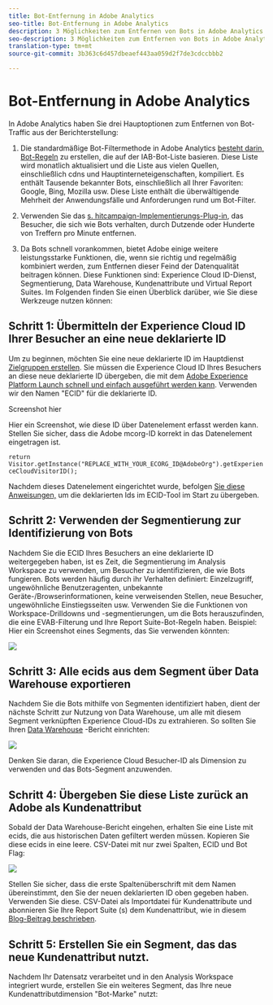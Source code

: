 ```yaml
---
title: Bot-Entfernung in Adobe Analytics
seo-title: Bot-Entfernung in Adobe Analytics
description: 3 Möglichkeiten zum Entfernen von Bots in Adobe Analytics
seo-description: 3 Möglichkeiten zum Entfernen von Bots in Adobe Analytics
translation-type: tm+mt
source-git-commit: 3b363c6d457dbeaef443aa059d2f7de3cdccbbb2

---
```



# Bot-Entfernung in Adobe Analytics

In Adobe Analytics haben Sie drei Hauptoptionen zum Entfernen von Bot-Traffic aus der Berichterstellung:

1. Die standardmäßige Bot-Filtermethode in Adobe Analytics [besteht darin, Bot-Regeln](/help/admin/admin/bot-removal/bot-rules.md) zu erstellen, die auf der IAB-Bot-Liste basieren. Diese Liste wird monatlich aktualisiert und die Liste aus vielen Quellen, einschließlich cdns und Hauptinterneteigenschaften, kompiliert. Es enthält Tausende bekannter Bots, einschließlich all Ihrer Favoriten: Google, Bing, Mozilla usw. Diese Liste enthält die überwältigende Mehrheit der Anwendungsfälle und Anforderungen rund um Bot-Filter.

1. Verwenden Sie das [s. hitcampaign-Implementierungs-Plug-in](https://docs.adobe.com/content/help/en/analytics/implementation/javascript-implementation/plugins/hitgovernor.html), das Besucher, die sich wie Bots verhalten, durch Dutzende oder Hunderte von Treffern pro Minute entfernen.

1. Da Bots schnell vorankommen, bietet Adobe einige weitere leistungsstarke Funktionen, die, wenn sie richtig und regelmäßig kombiniert werden, zum Entfernen dieser Feind der Datenqualität beitragen können. Diese Funktionen sind: Experience Cloud ID-Dienst, Segmentierung, Data Warehouse, Kundenattribute und Virtual Report Suites. Im Folgenden finden Sie einen Überblick darüber, wie Sie diese Werkzeuge nutzen können:

## Schritt 1: Übermitteln der Experience Cloud ID Ihrer Besucher an eine neue deklarierte ID

Um zu beginnen, möchten Sie eine neue deklarierte ID im Hauptdienst [Zielgruppen erstellen](https://docs.adobe.com/content/help/en/core-services/interface/audiences/audience-library.html). Sie müssen die Experience Cloud ID Ihres Besuchers an diese neue deklarierte ID übergeben, die mit dem [Adobe Experience Platform Launch schnell und einfach ausgeführt werden kann](https://docs.adobe.com/content/help/en/launch/using/implement/solutions/idservice-save.html). Verwenden wir den Namen "ECID" für die deklarierte ID.

Screenshot hier

Hier ein Screenshot, wie diese ID über Datenelement erfasst werden kann. Stellen Sie sicher, dass die Adobe mcorg-ID korrekt in das Datenelement eingetragen ist.

```return Visitor.getInstance("REPLACE_WITH_YOUR_ECORG_ID@AdobeOrg").getExperienceCloudVisitorID();```

Nachdem dieses Datenelement eingerichtet wurde, befolgen [Sie diese Anweisungen,](https://docs.adobe.com/content/help/en/launch/using/implement/solutions/idservice-save.html) um die deklarierten Ids im ECID-Tool im Start zu übergeben.

## Schritt 2: Verwenden der Segmentierung zur Identifizierung von Bots

Nachdem Sie die ECID Ihres Besuchers an eine deklarierte ID weitergegeben haben, ist es Zeit, die Segmentierung im Analysis Workspace zu verwenden, um Besucher zu identifizieren, die wie Bots fungieren. Bots werden häufig durch ihr Verhalten definiert: Einzelzugriff, ungewöhnliche Benutzeragenten, unbekannte Geräte-/Browserinformationen, keine verweisenden Stellen, neue Besucher, ungewöhnliche Einstiegsseiten usw. Verwenden Sie die Funktionen von Workspace-Drilldowns und -segmentierungen, um die Bots herauszufinden, die eine EVAB-Filterung und Ihre Report Suite-Bot-Regeln haben. Beispiel: Hier ein Screenshot eines Segments, das Sie verwenden könnten:

![](assets/bot-filter-seg1.png)

## Schritt 3: Alle ecids aus dem Segment über Data Warehouse exportieren

Nachdem Sie die Bots mithilfe von Segmenten identifiziert haben, dient der nächste Schritt zur Nutzung von Data Warehouse, um alle mit diesem Segment verknüpften Experience Cloud-IDs zu extrahieren. So sollten Sie Ihren [Data Warehouse](https://docs.adobe.com/content/help/en/analytics/export/data-warehouse/data-warehouse.html) -Bericht einrichten:

![](assets/bot-dwh-3.png)

Denken Sie daran, die Experience Cloud Besucher-ID als Dimension zu verwenden und das Bots-Segment anzuwenden.

## Schritt 4: Übergeben Sie diese Liste zurück an Adobe als Kundenattribut

Sobald der Data Warehouse-Bericht eingehen, erhalten Sie eine Liste mit ecids, die aus historischen Daten gefiltert werden müssen. Kopieren Sie diese ecids in eine leere. CSV-Datei mit nur zwei Spalten, ECID und Bot Flag:

![](assets/bot-csv-4.png)

Stellen Sie sicher, dass die erste Spaltenüberschrift mit dem Namen übereinstimmt, den Sie der neuen deklarierten ID oben gegeben haben. Verwenden Sie diese. CSV-Datei als Importdatei für Kundenattribute und abonnieren Sie Ihre Report Suite (s) dem Kundenattribut, wie in diesem [Blog-Beitrag beschrieben](https://theblog.adobe.com/link-digital-behavior-customers).

## Schritt 5: Erstellen Sie ein Segment, das das neue Kundenattribut nutzt.

Nachdem Ihr Datensatz verarbeitet und in den Analysis Workspace integriert wurde, erstellen Sie ein weiteres Segment, das Ihre neue Kundenattributdimension "Bot-Marke" nutzt:


